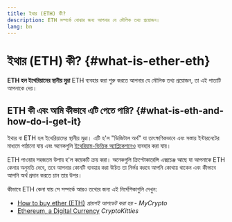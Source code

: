 ```yaml
---
title: ইথার (ETH) কী?
description: ETH সম্পর্কে বোঝার জন্য আপনার যে মৌলিক তথ্য প্রয়োজন।
lang: bn
---
```


# ইথার (ETH) কী? \{#what-is-ether-eth}

<FeaturedText>

**ETH হল ইথেরিয়ামের স্থানীয় মুদ্রা** ETH ব্যবহার করা শুরু করতে আপনার যে মৌলিক তথ্য প্রয়োজন, তা এই পাতাটি আপনাকে দেয়।

</FeaturedText>

## ETH কী এবং আমি কীভাবে এটি পেতে পারি? \{#what-is-eth-and-how-do-i-get-it}

ইথার বা ETH হল ইথেরিয়ামের স্থানীয় মুদ্রা। এটি হ'ল "ডিজিটাল অর্থ" যা তাৎক্ষণিকভাবে এবং সস্তায় ইন্টারনেটের মাধ্যমে পাঠানো যায় এবং অনেকগুলি [ইথেরিয়াম-ভিত্তিক অ্যাপ্লিকেশনেও](/bn/dapps/) ব্যবহার করা যায়।

ETH পাওয়ার সহজতম উপায় হ'ল কয়েকটি ক্রয় করা। অনেকগুলি ক্রিপ্টোকারেন্সি এক্সচেঞ্জ আছে যা আপনাকে ETH কেনার অনুমতি দেবে, তবে আপনার কোনটি ব্যবহার করা উচিত তা নির্ভর করবে আপনি কোথায় থাকেন এবং কীভাবে আপনি অর্থ প্রদান করতে চান তার উপর।

কীভাবে ETH কেনা যায় সে সম্পর্কে আরও তথ্যের জন্য এই নির্দেশিকাগুলি দেখুন:

- [How to buy ether (ETH)](https://support.mycrypto.com/how-to/getting-started/how-to-buy-ether-with-usd) _প্রায়শই আপডেট করা হয় - MyCrypto_
- [Ethereum, a Digital Currency](https://www.cryptokitties.co/faq#ethereum-a-digital-currency) _CryptoKitties_
